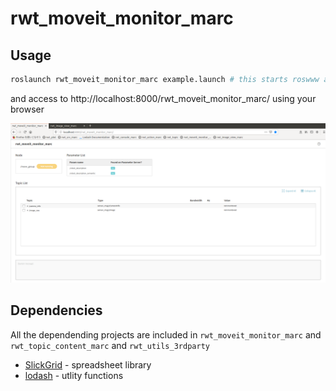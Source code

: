 rwt_moveit_monitor_marc
========

Usage
-----
```sh
roslaunch rwt_moveit_monitor_marc example.launch # this starts roswww and rosbridge_server and rwt_topic_content_marc
```

and access to http://localhost:8000/rwt_moveit_monitor_marc/ using your browser

![rwt_moveit_monitor_marc.png](images/rwt_moveit_monitor_marc.png "rwt_moveit_monitor_marc.png")

Dependencies
------------
All the dependending projects are included in `rwt_moveit_monitor_marc` and `rwt_topic_content_marc` and `rwt_utils_3rdparty`

* [SlickGrid](https://slickgrid.net/Index.html) - spreadsheet library
* [lodash](https://github.com/lodash/lodash) - utlity functions